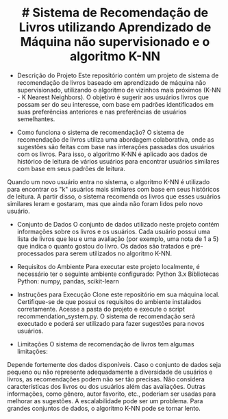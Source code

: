 <h1 align="center">
<br>
# Sistema de Recomendação de Livros utilizando Aprendizado de Máquina não supervisionado e o algoritmo K-NN
</h1>




* Descrição do Projeto
Este repositório contém um projeto de sistema de recomendação de livros baseado em aprendizado de máquina não supervisionado, utilizando o algoritmo de vizinhos mais próximos (K-NN - K Nearest Neighbors). O objetivo é sugerir aos usuários livros que possam ser do seu interesse, com base em padrões identificados em suas preferências anteriores e nas preferências de usuários semelhantes.

* Como funciona o sistema de recomendação?
O sistema de recomendação de livros utiliza uma abordagem colaborativa, onde as sugestões são feitas com base nas interações passadas dos usuários com os livros. Para isso, o algoritmo K-NN é aplicado aos dados de histórico de leitura de vários usuários para encontrar usuários similares com base em seus padrões de leitura.

Quando um novo usuário entra no sistema, o algoritmo K-NN é utilizado para encontrar os "k" usuários mais similares com base em seus históricos de leitura. A partir disso, o sistema recomenda os livros que esses usuários similares leram e gostaram, mas que ainda não foram lidos pelo novo usuário.

* Conjunto de Dados
O conjunto de dados utilizado neste projeto contém informações sobre os livros e os usuários. Cada usuário possui uma lista de livros que leu e uma avaliação (por exemplo, uma nota de 1 a 5) que indica o quanto gostou do livro. Os dados são tratados e pré-processados para serem utilizados no algoritmo K-NN.

* Requisitos do Ambiente
Para executar este projeto localmente, é necessário ter o seguinte ambiente configurado:
Python 3.x
Bibliotecas Python: numpy, pandas, scikit-learn

* Instruções para Execução
Clone este repositório em sua máquina local.
Certifique-se de que possui os requisitos do ambiente instalados corretamente.
Acesse a pasta do projeto e execute o script recommendation_system.py.
O sistema de recomendação será executado e poderá ser utilizado para fazer sugestões para novos usuários.

* Limitações
O sistema de recomendação de livros tem algumas limitações:

Depende fortemente dos dados disponíveis. Caso o conjunto de dados seja pequeno ou não represente adequadamente a diversidade de usuários e livros, as recomendações podem não ser tão precisas.
Não considera características dos livros ou dos usuários além das avaliações. Outras informações, como gênero, autor favorito, etc., poderiam ser usadas para melhorar as sugestões.
A escalabilidade pode ser um problema. Para grandes conjuntos de dados, o algoritmo K-NN pode se tornar lento.


